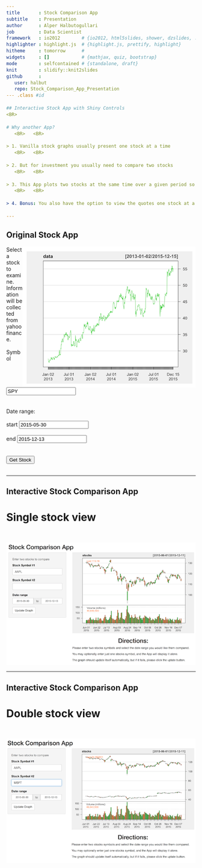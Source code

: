 ```yaml
---
title       : Stock Comparison App
subtitle    : Presentation
author      : Alper Halbutogullari
job         : Data Scientist
framework   : io2012        # {io2012, html5slides, shower, dzslides, ...}
highlighter : highlight.js  # {highlight.js, prettify, highlight}
hitheme     : tomorrow      # 
widgets     : []            # {mathjax, quiz, bootstrap}
mode        : selfcontained # {standalone, draft}
knit        : slidify::knit2slides
github      :
   user: halbut
   repo: Stock_Comparison_App_Presentation
--- .class #id

## Interactive Stock App with Shiny Controls
<BR>  

# Why another App?
   <BR>   <BR>

> 1. Vanilla stock graphs usually present one stock at a time
   <BR>   <BR>
   
> 2. But for investment you usually need to compare two stocks
   <BR>   <BR>
   
> 3. This App plots two stocks at the same time over a given period so that you can make a good comparison.
   <BR>   <BR>
   
> 4. Bonus: You also have the option to view the quotes one stock at a time.

---
```


## Original Stock App


<div class="row-fluid">
  <div class="container-fluid">
    <div class="row">
      <div class="col-sm-4">
        <img src="assets/img/Stock_Comparison_App_screenshot_single_stock_original_small.png" align="right"/>
      </div>
      <div class="col-sm-2">
        <span class="help-block">Select a stock to examine. 
        Information will be collected from yahoo finance.</span>
        <br/>
        <br/>
        <div class="form-group shiny-input-container">
          <label for="symb">Symbol</label>
          <input id="symb" type="text" class="form-control" value="SPY"/>
        </div>
        <br/>
        <br/>
        <span class="help-block">Date range: </span>
        <br/>
        <br/>
        <div class="form-group shiny-input-container">
          <label for="start">start</label>
          <input id="start" type="text" class="form-control" value="2015-05-30"/>
        </div>
        <br/>
        <div class="form-group shiny-input-container">
          <label for="end">end</label>
          <input id="end" type="text" class="form-control" value="2015-12-13"/>
        </div>
        <br/>
        <br/>
        <button id="get" type="button" class="btn btn-default action-button">Get Stock</button>
        <br/>
        <br/>
      </div>
    </div>
  </div>
</div>

---

## Interactive Stock Comparison App

# Single stock view
<BR>

![Stock Comparison App screenshot](assets/img/Stock_Comparison_App_screenshot_single_stock.png)

---

## Interactive Stock Comparison App

# Double stock view
<BR>

![Stock Comparison App screenshot](assets/img/Stock_Comparison_App_screenshot_double_stock.png)


